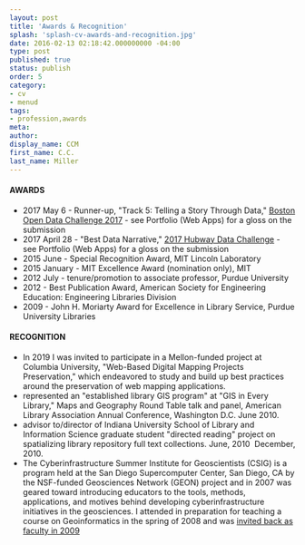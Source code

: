 ```yaml
---
layout: post
title: 'Awards & Recognition'
splash: 'splash-cv-awards-and-recognition.jpg'
date: 2016-02-13 02:18:42.000000000 -04:00
type: post
published: true
status: publish
order: 5
category:
- cv
- menud
tags:
- profession,awards
meta:
author:
display_name: CCM
first_name: C.C.
last_name: Miller
---
```


#### AWARDS
* 2017 May 6 - Runner-up, "Track 5: Telling a Story Through Data," [Boston Open Data Challenge 2017](https://docs.google.com/document/d/1STCtJdz5u2hAj0PAtwz1IcgyB16CM4Ak9artnkywv3U/edit) - see <span class="copy-trigger" data-type="slug" data-id="cv-portfolio-digital">Portfolio (Web Apps)</span> for a gloss on the submission
* 2017 April 28 - "Best Data Narrative," [2017 Hubway Data Challenge](https://www.thehubway.com/blog/2017-datachallenge-winners) - see <span class="copy-trigger" data-type="slug" data-id="cv-portfolio-digital">Portfolio (Web Apps)</span> for a gloss on the submission
* 2015 June - Special Recognition Award, MIT Lincoln Laboratory
* 2015 January - MIT Excellence Award (nomination only), MIT
* 2012 July - tenure/promotion to associate professor, Purdue University
* 2012 - Best Publication Award, American Society for Engineering Education: Engineering Libraries Division 
* 2009 - John H. Moriarty Award for Excellence in Library Service, Purdue University Libraries

#### RECOGNITION

* In 2019 I was invited to participate in a Mellon-funded project at Columbia University, "Web-Based Digital Mapping Projects Preservation," which endeavored to study and build up best practices around the preservation of web mapping applications.
* represented an "established library GIS program" at "GIS in Every Library," Maps and Geography Round Table talk and panel, American Library Association Annual Conference, Washington D.C. June 2010.
* advisor to/director of Indiana University School of Library and Information Science graduate student "directed reading" project on spatializing library repository full text collections. June, 2010 ­ December, 2010.
* The Cyberinfrastructure Summer Institute for Geoscientists (CSIG) is a program held at the San Diego Supercomputer Center, San Diego, CA by the NSF-­funded Geosciences Network (GEON) project and in 2007 was geared toward introducing educators to the tools, methods, applications, and motives behind developing cyberinfrastructure initiatives in the geosciences. I attended in preparation for teaching a course on Geoinformatics in the spring of 2008 and was [invited back as faculty in 2009](http://www.geongrid.org/index.php/education/si_faculty/csig_2009)
